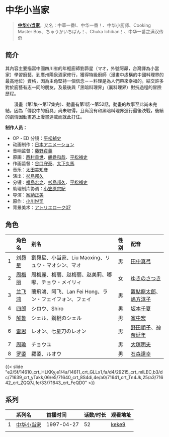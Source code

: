 # 中华小当家


> <u>**[中华小当家](https://bgm.tv/subject/1934)**</u>，又名：中華一番!、中华一番！、中华小厨师、Cooking Master Boy、ちゅうかいちばん！、Chuka Ichiban！、中华一番之满汉传奇

## 简介

其內容主要描寫中國四川省的年輕廚師劉昴星（マオ，外號阿昴，台灣譯為小當家）學習廚藝，到廣州陽泉酒家修行，獲得特級廚師（漫畫中虛構的中國料理界的最高地位）資格，因為主角堅持一個信念－－料理是為人們帶來幸福的。結交許多對於廚藝有志一同的朋友，及最後與「黑暗料理界」（裏料理界）對抗過程的冒險歷程。

　　漫畫（第1集～第17集完）、動畫有第1話～第52話，動畫的故事至此尚未完結，因為「傳說中的廚具」尚未取得，且尚沒有和黑暗料理界進行最後決戰，後續的劇情因動畫追上漫畫連載而就此打住。

**制作人员：**
- OP・ED 分镜：[平松禎史](https://bgm.tv/person/1756)
- 动画制作：[日本アニメーション](https://bgm.tv/person/791)
- 音响监督：[藤野貞義](https://bgm.tv/person/178)
- 原画：[西村貴世](https://bgm.tv/person/3218)、[鶴巻和哉](https://bgm.tv/person/410)、[平松禎史](https://bgm.tv/person/1756)
- 作画监督：[谷口守泰](https://bgm.tv/person/1560)、[大下久馬](https://bgm.tv/person/1720)
- 音乐：[太田美知彦](https://bgm.tv/person/896)
- 演出：[杉島邦久](https://bgm.tv/person/949)
- 分镜：[福島宏之](https://bgm.tv/person/1058)、[杉島邦久](https://bgm.tv/person/949)、[平松禎史](https://bgm.tv/person/1756)
- 助理制片协调：[小笠原宗紀](https://bgm.tv/person/29808)
- 导演：[案納正美](https://bgm.tv/person/895)
- 原作：[小川悦司](https://bgm.tv/person/7846)
- 背景美术：[アトリエローク07](https://bgm.tv/person/62960)

## 角色

|     |   角色名   |   别名  | 性别 |  配音  |
|:--- |:------  |:----      |:---  |:--   |
| 1 | [刘昴星](https://bgm.tv/character/14610) | 劉昴星、小当家、Liu Maoxing、リュウ・マオシン、マオ | 男 | [田中真弓](https://bgm.tv/person/3830) |
| 2 | [周梅丽](https://bgm.tv/character/14611) | 周梅麗、梅丽、赵梅丽、赵美莉、嘟嘟、チョウ・メイリィ | 女 | [ゆきのさつき](https://bgm.tv/person/3821) |
| 3 | [兰飞鸿](https://bgm.tv/character/29215) | 蘭飛鴻、阿飞、Lan Fei Hong、ラン・フェイフォン、フェイ | 男 | [置鮎龍太郎](https://bgm.tv/person/3976)、[嶋方淳子](https://bgm.tv/person/5308) |
| 4 | [四郎](https://bgm.tv/character/71639) | シロウ、Shiro | 男 | [坂本千夏](https://bgm.tv/person/4092) |
| 5 | [解鲁](https://bgm.tv/character/71640) | シェル、鋼棍のシェル | 男 | [家中宏](https://bgm.tv/person/3923) |
| 6 | [雷恩](https://bgm.tv/character/71641) | レオン、七星刀のレオン | 男 | [野田順子](https://bgm.tv/person/3905)、[神奈延年](https://bgm.tv/person/4018) |
| 7 | [周瑜](https://bgm.tv/character/71642) | チョウユ | 男 | [大塚明夫](https://bgm.tv/person/3832) |
| 8 | [罗鋈](https://bgm.tv/character/71643) | 羅鋈、ルオウ | 男 | [石森達幸](https://bgm.tv/person/4669) |

{{< slide "e2/5f/14610_crt_HLKKy,e1/4a/14611_crt_GLLx1,fa/d4/29215_crt_mlLEC,b3/dc/71639_crt_yTakk,06/e5/71640_crt_8S4di,4e/a0/71641_crt_Tn4Jk,25/a3/71642_crt_ZQQ7J,fe/33/71643_crt_FeQD0" >}}

## 系列

|     | 系列名   | 首播时间       | 话数/时长 | 观看地址                                                    |
| :-- | :---- | :--------- | :---- | :------------------------------------------------------ |
| 1   |[中华小当家](https://bgm.tv/subject/1934)| 1997-04-27 | 52    | [keke9](https://www.keke9.app/play/29319-4-259825.html) |
|     |       |            |       |                                                         |




